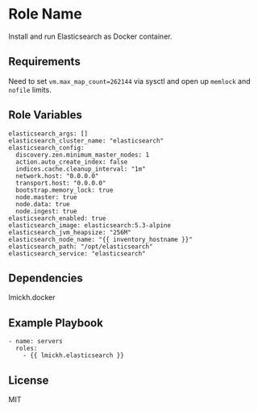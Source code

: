 Role Name
=========

Install and run Elasticsearch as Docker container.

Requirements
------------

Need to set `vm.max_map_count=262144` via sysctl and open up `memlock` and `nofile` limits.

Role Variables
--------------

```
elasticsearch_args: []
elasticsearch_cluster_name: "elasticsearch"
elasticsearch_config:
  discovery.zen.minimum_master_nodes: 1
  action.auto_create_index: false
  indices.cache.cleanup_interval: "1m"
  network.host: "0.0.0.0"
  transport.host: "0.0.0.0"
  bootstrap.memory_lock: true
  node.master: true
  node.data: true
  node.ingest: true
elasticsearch_enabled: true
elasticsearch_image: elasticsearch:5.3-alpine
elasticsearch_jvm_heapsize: "256M"
elasticsearch_node_name: "{{ inventory_hostname }}"
elasticsearch_path: "/opt/elasticsearch"
elasticsearch_service: "elasticsearch"
```

Dependencies
------------

lmickh.docker

Example Playbook
----------------

    - name: servers
      roles:
        - {{ lmickh.elasticsearch }}

License
-------

MIT

